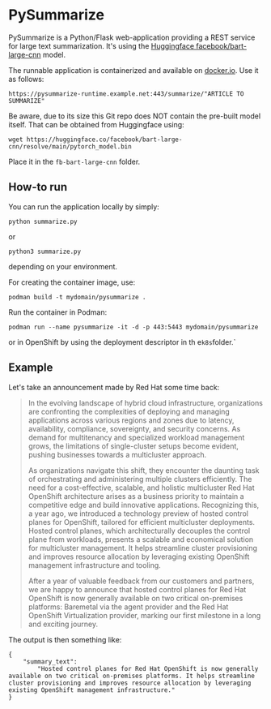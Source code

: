 # PySummarize
PySummarize is a Python/Flask web-application providing a REST service for large text summarization. It's using the [Huggingface facebook/bart-large-cnn](https://huggingface.co/facebook/bart-large-cnn) model.

The runnable application is containerized and available on [docker.io](https://hub.docker.com/repository/docker/domenicopiol/pysummarize/general). Use it as follows:

    https://pysummarize-runtime.example.net:443/summarize/"ARTICLE TO SUMMARIZE"

Be aware, due to its size this Git repo does NOT contain the pre-built model itself. That can be obtained from Huggingface using:

    wget https://huggingface.co/facebook/bart-large-cnn/resolve/main/pytorch_model.bin

Place it in the `fb-bart-large-cnn` folder.

## How-to run
You can run the application locally by simply:

    python summarize.py
or

    python3 summarize.py
depending on your environment.

For creating the container image, use:

    podman build -t mydomain/pysummarize .

Run the container in Podman:

    podman run --name pysummarize -it -d -p 443:5443 mydomain/pysummarize

or in OpenShift by using the deployment descriptor in th e`k8s`folder.`

## Example
Let's take an announcement made by Red Hat some time back:

> In the evolving landscape of hybrid cloud infrastructure, organizations are confronting the complexities of deploying and managing applications across various regions and zones due to latency, availability, compliance, sovereignty, and security concerns. As demand for multitenancy and specialized workload management grows, the limitations of single-cluster setups become evident, pushing businesses towards a multicluster approach. 
>
>As organizations navigate this shift, they encounter the daunting task of orchestrating and administering multiple clusters efficiently. The need for a cost-effective, scalable, and holistic multicluster Red Hat OpenShift architecture arises as a business priority to maintain a competitive edge and build innovative applications. Recognizing this, a year ago, we introduced a technology preview of hosted control planes for OpenShift, tailored for efficient multicluster deployments. Hosted control planes, which architecturally decouples the control plane from workloads, presents a scalable and economical solution for multicluster management. It helps streamline cluster provisioning and improves resource allocation by leveraging existing OpenShift management infrastructure and tooling. 
>
>After a year of valuable feedback from our customers and partners, we are happy to announce that hosted control planes for Red Hat OpenShift is now generally available on two critical on-premises platforms: Baremetal via the agent provider and the Red Hat OpenShift Virtualization provider, marking our first milestone in a long and exciting journey.

The output is then something like:

    {
        "summary_text":
            "Hosted control planes for Red Hat OpenShift is now generally available on two critical on-premises platforms. It helps streamline cluster provisioning and improves resource allocation by leveraging existing OpenShift management infrastructure."
    }